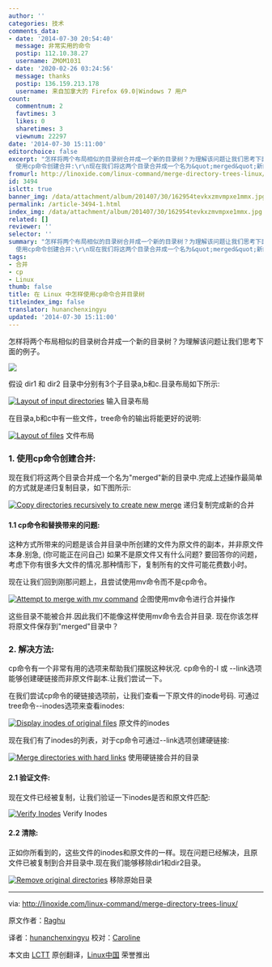 ```yaml
---
author: ''
categories: 技术
comments_data:
- date: '2014-07-30 20:54:40'
  message: 非常实用的命令
  postip: 112.10.38.27
  username: ZMOM1031
- date: '2020-02-26 03:24:56'
  message: thanks
  postip: 136.159.213.178
  username: 来自加拿大的 Firefox 69.0|Windows 7 用户
count:
  commentnum: 2
  favtimes: 3
  likes: 0
  sharetimes: 3
  viewnum: 22297
date: '2014-07-30 15:11:00'
editorchoice: false
excerpt: "怎样将两个布局相似的目录树合并成一个新的目录树？为理解该问题让我们思考下面的例子.假设 dir1 和 dir2 目录中分别有3个子目录a,b和c.目录布局如下所示:\r\n在目录a,b和c中有一些文件，tree命令的输出将能更好的说明:\r\n1.
  使用cp命令创建合并:\r\n现在我们将这两个目录合并成一个名为&quot;merged&quot;新的目录中.完成上述操作最简单的方式就是递归复制目录，如下图所示:"
fromurl: http://linoxide.com/linux-command/merge-directory-trees-linux/
id: 3494
islctt: true
banner_img: /data/attachment/album/201407/30/162954tevkxzmvmpxe1mmx.jpg
permalink: /article-3494-1.html
index_img: /data/attachment/album/201407/30/162954tevkxzmvmpxe1mmx.jpg.thumb.jpg
related: []
reviewer: ''
selector: ''
summary: "怎样将两个布局相似的目录树合并成一个新的目录树？为理解该问题让我们思考下面的例子.假设 dir1 和 dir2 目录中分别有3个子目录a,b和c.目录布局如下所示:\r\n在目录a,b和c中有一些文件，tree命令的输出将能更好的说明:\r\n1.
  使用cp命令创建合并:\r\n现在我们将这两个目录合并成一个名为&quot;merged&quot;新的目录中.完成上述操作最简单的方式就是递归复制目录，如下图所示:"
tags:
- 合并
- cp
- Linux
thumb: false
title: 在 Linux 中怎样使用cp命令合并目录树
titleindex_img: false
translator: hunanchenxingyu
updated: '2014-07-30 15:11:00'
---
```


怎样将两个布局相似的目录树合并成一个新的目录树？为理解该问题让我们思考下面的例子。


![](/data/attachment/album/201407/30/162954tevkxzmvmpxe1mmx.jpg)


假设 dir1 和 dir2 目录中分别有3个子目录a,b和c.目录布局如下所示:


[![Layout of input directories](https://camo.githubusercontent.com/c7e003989ee63ae28a9965f07d8cd5e781a6d066/687474703a2f2f6c696e6f786964652e636f6d2f77702d636f6e74656e742f75706c6f6164732f323031342f30372f30312e6d657267655f6469725f6c61796f75742e706e67)](https://camo.githubusercontent.com/c7e003989ee63ae28a9965f07d8cd5e781a6d066/687474703a2f2f6c696e6f786964652e636f6d2f77702d636f6e74656e742f75706c6f6164732f323031342f30372f30312e6d657267655f6469725f6c61796f75742e706e67) 输入目录布局


在目录a,b和c中有一些文件，tree命令的输出将能更好的说明:


[![Layout of files](https://camo.githubusercontent.com/6cf1876121c14e858e7f8ceebc88ceaa3e9429cd/687474703a2f2f6c696e6f786964652e636f6d2f77702d636f6e74656e742f75706c6f6164732f323031342f30372f30322e6d657267655f66696c655f6c61796f75742e706e67)](https://camo.githubusercontent.com/6cf1876121c14e858e7f8ceebc88ceaa3e9429cd/687474703a2f2f6c696e6f786964652e636f6d2f77702d636f6e74656e742f75706c6f6164732f323031342f30372f30322e6d657267655f66696c655f6c61796f75742e706e67) 文件布局


### 1. 使用cp命令创建合并:


现在我们将这两个目录合并成一个名为"merged"新的目录中.完成上述操作最简单的方式就是递归复制目录，如下图所示:


[![Copy directories recursively to create new merge](https://camo.githubusercontent.com/43ab1bb64b3d5c685b76f1eee75962be1a75ee2d/687474703a2f2f6c696e6f786964652e636f6d2f77702d636f6e74656e742f75706c6f6164732f323031342f30372f30332e6d657267655f63705f7265637572736976652e706e67)](https://camo.githubusercontent.com/43ab1bb64b3d5c685b76f1eee75962be1a75ee2d/687474703a2f2f6c696e6f786964652e636f6d2f77702d636f6e74656e742f75706c6f6164732f323031342f30372f30332e6d657267655f63705f7265637572736976652e706e67) 递归复制完成新的合并


#### 1.1 cp命令和替换带来的问题:


这种方式所带来的问题是该合并目录中所创建的文件为原文件的副本，并非原文件本身.别急, (你可能正在问自己) 如果不是原文件又有什么问题? 要回答你的问题，考虑下你有很多大文件的情况.那种情形下，复制所有的文件可能花费数小时。


现在让我们回到刚那问题上，且尝试使用mv命令而不是cp命令。


[![Attempt to merge with mv command](https://camo.githubusercontent.com/473a8a021f1f58a9acef401846dbf894798b3f4f/687474703a2f2f6c696e6f786964652e636f6d2f77702d636f6e74656e742f75706c6f6164732f323031342f30372f30342e6d657267655f6d765f7265637572736976652e706e67)](https://camo.githubusercontent.com/473a8a021f1f58a9acef401846dbf894798b3f4f/687474703a2f2f6c696e6f786964652e636f6d2f77702d636f6e74656e742f75706c6f6164732f323031342f30372f30342e6d657267655f6d765f7265637572736976652e706e67) 企图使用mv命令进行合并操作


这些目录不能被合并.因此我们不能像这样使用mv命令去合并目录. 现在你该怎样将原文件保存到"merged"目录中？


### 2. 解决方法:


cp命令有一个非常有用的选项来帮助我们摆脱这种状况. cp命令的-l 或 --link选项能够创建硬链接而非原文件副本.让我们尝试一下。


在我们尝试cp命令的硬链接选项前，让我们查看一下原文件的inode号码. 可通过tree命令--inodes选项来查看inodes:


[![Display inodes of original files](https://camo.githubusercontent.com/5515391c5bf31a97021297384ac7959b85a470ad/687474703a2f2f6c696e6f786964652e636f6d2f77702d636f6e74656e742f75706c6f6164732f323031342f30372f30352e6d657267655f646973706c61795f696e6f6465732e706e67)](https://camo.githubusercontent.com/5515391c5bf31a97021297384ac7959b85a470ad/687474703a2f2f6c696e6f786964652e636f6d2f77702d636f6e74656e742f75706c6f6164732f323031342f30372f30352e6d657267655f646973706c61795f696e6f6465732e706e67) 原文件的inodes


现在我们有了inodes的列表，对于cp命令可通过--link选项创建硬链接:


[![Merge directories with hard links](https://camo.githubusercontent.com/8240d70a478ebb9087e86d94d97b1932b8be9c84/687474703a2f2f6c696e6f786964652e636f6d2f77702d636f6e74656e742f75706c6f6164732f323031342f30372f30362e6d657267655f6372656174655f6c696e6b732e706e67)](https://camo.githubusercontent.com/8240d70a478ebb9087e86d94d97b1932b8be9c84/687474703a2f2f6c696e6f786964652e636f6d2f77702d636f6e74656e742f75706c6f6164732f323031342f30372f30362e6d657267655f6372656174655f6c696e6b732e706e67) 使用硬链接合并的目录


#### 2.1 验证文件:


现在文件已经被复制，让我们验证一下inodes是否和原文件匹配:


[![Verify Inodes](https://camo.githubusercontent.com/c523299b6224c62df598d47b595c23ddf34741b7/687474703a2f2f6c696e6f786964652e636f6d2f77702d636f6e74656e742f75706c6f6164732f323031342f30372f30372e6d657267655f7665726966795f696e6f6465732e706e67)](https://camo.githubusercontent.com/c523299b6224c62df598d47b595c23ddf34741b7/687474703a2f2f6c696e6f786964652e636f6d2f77702d636f6e74656e742f75706c6f6164732f323031342f30372f30372e6d657267655f7665726966795f696e6f6465732e706e67) Verify Inodes


#### 2.2 清除:


正如你所看到的，这些文件的inodes和原文件的一样。现在问题已经解决，且原文件已被复制到合并目录中.现在我们能够移除dir1和dir2目录。


[![Remove original directories](https://camo.githubusercontent.com/1abf3a8598c7cd222932e7cf55d0dde7d3271618/687474703a2f2f6c696e6f786964652e636f6d2f77702d636f6e74656e742f75706c6f6164732f323031342f30372f30382e6d657267655f636c65616e75702e706e67)](https://camo.githubusercontent.com/1abf3a8598c7cd222932e7cf55d0dde7d3271618/687474703a2f2f6c696e6f786964652e636f6d2f77702d636f6e74656e742f75706c6f6164732f323031342f30372f30382e6d657267655f636c65616e75702e706e67) 移除原始目录




---


via: <http://linoxide.com/linux-command/merge-directory-trees-linux/>


原文作者：[Raghu](http://linoxide.com/author/raghu/)


译者：[hunanchenxingyu](https://github.com/hunanchenxingyu) 校对：[Caroline](https://github.com/carolinewuyan)


本文由 [LCTT](https://github.com/LCTT/TranslateProject) 原创翻译，[Linux中国](http://linux.cn/) 荣誉推出